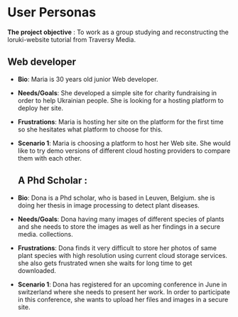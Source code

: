 # User Personas

**The project objective** : To work as a group studying and reconstructing the
loruki-website tutorial from Traversy Media.

## Web developer

- **Bio**: Maria is 30 years old junior Web developer.
- **Needs/Goals**: She developed a simple site for charity fundraising in order
  to help Ukrainian people. She is looking for a hosting platform to deploy her
  site.
- **Frustrations**: Maria is hosting her site on the platform for the first time
  so she hesitates what platform to choose for this.
- **Scenario 1**: Maria is choosing a platform to host her Web site. She would
  like to try demo versions of different cloud hosting providers to compare them
  with each other.

  ## A Phd Scholar :

- **Bio**: Dona is a Phd scholar, who is based in Leuven,
  Belgium. she is doing her thesis in image processing to detect plant diseases.
- **Needs/Goals**: Dona having many images of different species of plants and she needs
 to store the images as well as her findings in a secure media.
  collections.
- **Frustrations**: Dona finds it very difficult to store her photos of same plant species with high resolution using current cloud storage services. she also gets frustrated wnen she waits for long time to get downloaded.
- **Scenario 1**: Dona has registered for an upcoming conference in June in switzerland where
  she needs to present her work. In order to participate in this
  conference, she wants to upload her files and images in a secure site.
